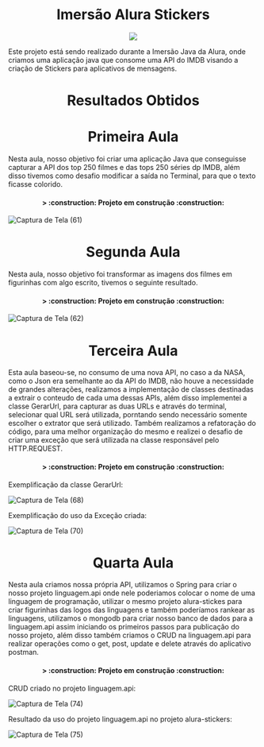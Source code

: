 <h1 align ="center"> Imersão Alura Stickers </h1>
<p align="center">
<img src="http://img.shields.io/static/v1?label=STATUS&message=EM%20DESENVOLVIMENTO&color=GREEN&style=for-the-badge"/>
</p>

Este projeto está sendo realizado durante a Imersão Java da Alura, onde criamos uma aplicação java que consome uma API do IMDB visando a criação de Stickers para aplicativos de mensagens.

<h1 align ="center"> Resultados Obtidos </h1>


<h1 align ="center"> Primeira Aula </h1>

Nesta aula, nosso objetivo foi criar uma aplicação Java que conseguisse capturar a API dos top 250 filmes e das tops 250 séries dp IMDB, além disso tivemos como desafio modificar a saída no Terminal, para que o texto ficasse colorido. 

<h4 align="center"> 
> :construction: Projeto em construção :construction:
</h4>

![Captura de Tela (61)](https://user-images.githubusercontent.com/102321564/179817164-bc4c2f0b-1302-418b-9857-8d33e68c228e.png)

<h1 align ="center"> Segunda Aula </h1>
Nesta aula, nosso objetivo foi transformar as imagens dos filmes em figurinhas com algo escrito, tivemos o seguinte resultado.

<h4 align="center"> 
> :construction: Projeto em construção :construction:
</h4>


![Captura de Tela (62)](https://user-images.githubusercontent.com/102321564/179855032-ea6289dd-2d03-4326-8015-6d3582db98ed.png)

<h1 align ="center"> Terceira Aula </h1>
Esta aula baseou-se, no consumo de uma nova API, no caso a da NASA, como o Json era semelhante ao da API do IMDB, não houve a necessidade de grandes alterações, realizamos a implementação de classes destinadas a extrair o conteudo de cada uma dessas APIs, além disso implementei a classe GerarUrl, para capturar as duas URLs e através do terminal, selecionar qual URL será utilizada, porntando sendo necessário somente escolher o extrator que será utilizado. 
Também realizamos a refatoração do código, para uma melhor organização do mesmo e realizei o desafio de criar uma exceção que será utilizada na classe responsável pelo HTTP.REQUEST.

<h4 align="center"> 
> :construction: Projeto em construção :construction:
</h4>

Exemplificação da classe GerarUrl:


![Captura de Tela (68)](https://user-images.githubusercontent.com/102321564/180095618-4a50b100-2a3a-40f3-a5d0-927cd9722351.png)


Exemplificação do uso da Exceção criada:



![Captura de Tela (70)](https://user-images.githubusercontent.com/102321564/180095808-8ca36c5f-157f-4951-970c-7c8e90f28216.png)


<h1 align ="center"> Quarta Aula </h1>

Nesta aula criamos nossa própria API, utilizamos o Spring para criar o nosso projeto linguagem.api onde nele poderiamos colocar o nome de uma linguagem de programação, utilizar o mesmo projeto alura-stickes para criar figurinhas das logos das linguagens e também poderíamos rankear as linguagens, utilizamos o mongodb para criar nosso banco de dados para a linguagem.api assim iniciando os primeiros passos para publicação do nosso projeto, além disso também criamos o CRUD na linguagem.api para realizar operações como o get, post, update e delete através do aplicativo postman.


<h4 align="center"> 
> :construction: Projeto em construção :construction:
</h4>

CRUD criado no projeto linguagem.api:


![Captura de Tela (74)](https://user-images.githubusercontent.com/102321564/180587794-b05a97e5-cd71-4c2c-a8ba-503a8fc56c16.png)


Resultado da uso do projeto linguagem.api no projeto alura-stickers:


![Captura de Tela (75)](https://user-images.githubusercontent.com/102321564/180587840-a4960d25-850f-41d5-9a38-928b28c17b7d.png)



